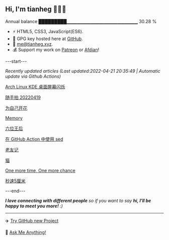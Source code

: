 
<h2>Hi, I'm tianheg 👋👨‍💻</h2>

Annual balance    █████████▁▁▁▁▁▁▁▁▁▁▁▁▁▁▁▁▁▁▁▁▁   30.28 %

- ⚡ HTML5, CSS3, JavaScript(ES6).
- 🔑 GPG key hosted here at [GitHub](https://github.com/tianheg.gpg).
- :email: [me@tianheg.xyz](mailto:me@tianheg.xyz).
- 💰 Support my work on [Patreon](https://www.patreon.com/tianheg) or [Afdian](https://afdian.net/@tianheg)!

---start---

*Recently updated articles (Last updated:2022-04-21 20:35:49 | Automatic update via Github Actions)*

[Arch Linux KDE 桌面屏幕闪烁](https://www.yidajiabei.xyz/posts/arch-linux-screen-flickering/)

[随手拍 20220419](https://www.yidajiabei.xyz/posts/photos-2022-04-19/)

[为自己开花](https://www.yidajiabei.xyz/posts/bloom-for-myself/)

[Memory](https://www.yidajiabei.xyz/posts/memory/)

[六位王后](https://www.yidajiabei.xyz/posts/six-the-musical/)

[在 GitHub Action 中使用 sed](https://www.yidajiabei.xyz/posts/sed-github-action/)

[老友记](https://www.yidajiabei.xyz/posts/friends/)

[猫](https://www.yidajiabei.xyz/posts/the-cats/)

[One more time, One more chance](https://www.yidajiabei.xyz/posts/one-more-time-one-more-chance/)

[秒速5厘米](https://www.yidajiabei.xyz/posts/5-centimeters-per-second/)

---end---

<em><b>I love connecting with different people</b> so if you want to say <b>hi, I'll be happy to meet you more!</b> :)</em>

---

✈️ [Try GitHub new Project](https://github.com/users/tianheg/projects/2)

💬 [Ask Me Anything!](https://github.com/tianheg/tianheg/discussions)
